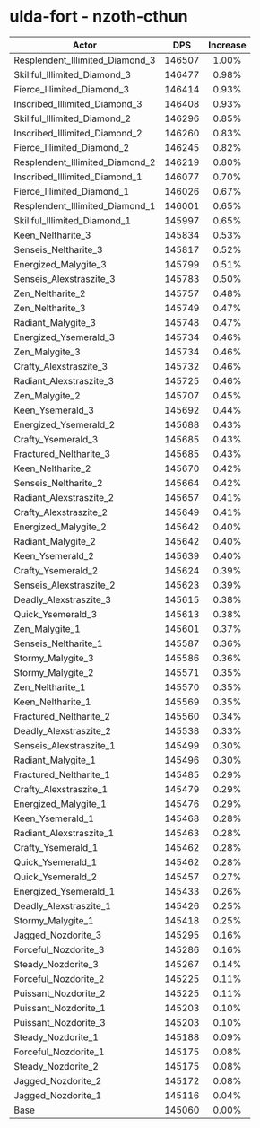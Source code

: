 # ulda-fort - nzoth-cthun
| Actor | DPS | Increase |
|---|:---:|:---:|
|Resplendent_Illimited_Diamond_3|146507|1.00%|
|Skillful_Illimited_Diamond_3|146477|0.98%|
|Fierce_Illimited_Diamond_3|146414|0.93%|
|Inscribed_Illimited_Diamond_3|146408|0.93%|
|Skillful_Illimited_Diamond_2|146296|0.85%|
|Inscribed_Illimited_Diamond_2|146260|0.83%|
|Fierce_Illimited_Diamond_2|146245|0.82%|
|Resplendent_Illimited_Diamond_2|146219|0.80%|
|Inscribed_Illimited_Diamond_1|146077|0.70%|
|Fierce_Illimited_Diamond_1|146026|0.67%|
|Resplendent_Illimited_Diamond_1|146001|0.65%|
|Skillful_Illimited_Diamond_1|145997|0.65%|
|Keen_Neltharite_3|145834|0.53%|
|Senseis_Neltharite_3|145817|0.52%|
|Energized_Malygite_3|145799|0.51%|
|Senseis_Alexstraszite_3|145783|0.50%|
|Zen_Neltharite_2|145757|0.48%|
|Zen_Neltharite_3|145749|0.47%|
|Radiant_Malygite_3|145748|0.47%|
|Energized_Ysemerald_3|145734|0.46%|
|Zen_Malygite_3|145734|0.46%|
|Crafty_Alexstraszite_3|145732|0.46%|
|Radiant_Alexstraszite_3|145725|0.46%|
|Zen_Malygite_2|145707|0.45%|
|Keen_Ysemerald_3|145692|0.44%|
|Energized_Ysemerald_2|145688|0.43%|
|Crafty_Ysemerald_3|145685|0.43%|
|Fractured_Neltharite_3|145685|0.43%|
|Keen_Neltharite_2|145670|0.42%|
|Senseis_Neltharite_2|145664|0.42%|
|Radiant_Alexstraszite_2|145657|0.41%|
|Crafty_Alexstraszite_2|145649|0.41%|
|Energized_Malygite_2|145642|0.40%|
|Radiant_Malygite_2|145642|0.40%|
|Keen_Ysemerald_2|145639|0.40%|
|Crafty_Ysemerald_2|145624|0.39%|
|Senseis_Alexstraszite_2|145623|0.39%|
|Deadly_Alexstraszite_3|145615|0.38%|
|Quick_Ysemerald_3|145613|0.38%|
|Zen_Malygite_1|145601|0.37%|
|Senseis_Neltharite_1|145587|0.36%|
|Stormy_Malygite_3|145586|0.36%|
|Stormy_Malygite_2|145571|0.35%|
|Zen_Neltharite_1|145570|0.35%|
|Keen_Neltharite_1|145569|0.35%|
|Fractured_Neltharite_2|145560|0.34%|
|Deadly_Alexstraszite_2|145538|0.33%|
|Senseis_Alexstraszite_1|145499|0.30%|
|Radiant_Malygite_1|145496|0.30%|
|Fractured_Neltharite_1|145485|0.29%|
|Crafty_Alexstraszite_1|145479|0.29%|
|Energized_Malygite_1|145476|0.29%|
|Keen_Ysemerald_1|145468|0.28%|
|Radiant_Alexstraszite_1|145463|0.28%|
|Crafty_Ysemerald_1|145462|0.28%|
|Quick_Ysemerald_1|145462|0.28%|
|Quick_Ysemerald_2|145457|0.27%|
|Energized_Ysemerald_1|145433|0.26%|
|Deadly_Alexstraszite_1|145426|0.25%|
|Stormy_Malygite_1|145418|0.25%|
|Jagged_Nozdorite_3|145295|0.16%|
|Forceful_Nozdorite_3|145286|0.16%|
|Steady_Nozdorite_3|145267|0.14%|
|Forceful_Nozdorite_2|145225|0.11%|
|Puissant_Nozdorite_2|145225|0.11%|
|Puissant_Nozdorite_1|145203|0.10%|
|Puissant_Nozdorite_3|145203|0.10%|
|Steady_Nozdorite_1|145188|0.09%|
|Forceful_Nozdorite_1|145175|0.08%|
|Steady_Nozdorite_2|145175|0.08%|
|Jagged_Nozdorite_2|145172|0.08%|
|Jagged_Nozdorite_1|145116|0.04%|
|Base|145060|0.00%|
